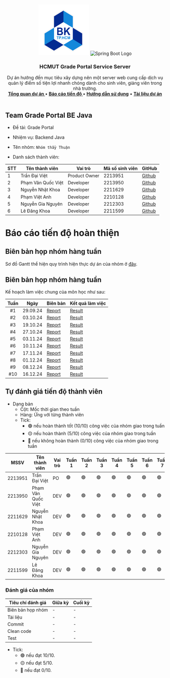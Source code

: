 <a id="readme-top"></a>

<!-- PROJECT LOGO -->
<br />
<div align="center">
  <a >
    <img src="../hcmut.png" alt="HCMUT Logo" width="160" height="160">
    <img src="https://spring.io/img/spring-2.svg" alt="Spring Boot Logo" width="160" height="160">
  </a>

  <h3 align="center">HCMUT Grade Portal Service Server</h3>

  <p align="center">
    Dự án hướng đến mục tiêu xây dựng nên một server web cung cấp dịch vụ quản lý điểm số tiện lợi nhanh chóng dành cho sinh viên, giảng viên  trong nhà trường.
    <br />
    <a href="../README.md"><strong>Tổng quan dự án </strong></a>
    •
    <a href="#progress_report"><strong>Báo cáo tiến độ </strong></a>
    •
    <a href="../docs/user-guide.md"><strong>Hướng dẫn sử dụng</strong></a>
    •
    <a href="../docs/document.md"><strong>Tài liệu dự án</strong></a>
    <br />
    <br />
  </p>
</div>

## Team Grade Portal BE Java

- Đề tài: Grade Portal
- Nhiệm vụ: Backend Java
- Tên nhóm: `Nhóm thầy Thuận`

- Danh sách thành viên:

| STT | Tên thành viên     | Vai trò       | Mã số sinh viên | GitHub                                   |
| --- | ------------------ | ------------- | --------------- | ---------------------------------------- |
| 1   | Trần Đại Việt      | Product Owner | 2213951         | [Github](https://github.com/VietTranDai) |
| 2   | Phạm Văn Quốc Việt | Developer     | 2213950         | [Github](https://github.com/phaiHP)      |
| 3   | Nguyễn Nhật Khoa   | Developer     | 2211629         | [Github](https://github.com/Sherllgen)   |
| 4   | Phạm Việt Anh      | Developer     | 2210128         | [Github](https://github.com/vietank62)   |
| 5   | Nguyễn Gia Nguyên  | Developer     | 2212303         | [Github](https://github.com/NguyenBk22)  |
| 6   | Lê Đăng Khoa       | Developer     | 2211599         | [Github](https://github.com/thisIsKhoa)  |

<a id="progress_report"></a>

# Báo cáo tiến độ hoàn thiện

## Biên bản họp nhóm hàng tuần

Sơ đồ Gantt thể hiện quy trình hiện thực dự án của nhóm ở [đây](https://docs.google.com/spreadsheets/d/1gHI25VZbI2IiyjJD7OkQ2sZHf8J-NaBwq7-RNx2U5-0/edit?usp=sharing).

## Biên bản họp nhóm hàng tuần

Kế hoạch làm việc chung của môn học như sau:

| Tuần |   Ngày   | Biên bản                                                                                | Kết quả làm việc                                                 |
| :--: | :------: | :-------------------------------------------------------------------------------------- | :--------------------------------------------------------------- |
|  #1  | 29.09.24 | [Report](/reports/weeklyReport/meeting_minute_report/meeting_minute_report_09_29_24.md) | [Result](/reports/weeklyReport/weekly_result/result_09_29_24.md) |
|  #2  | 03.10.24 | [Report](/reports/weeklyReport/meeting_minute_report/meeting_minute_report_10_03_24.md) | [Result](/reports/weeklyReport/weekly_result/result_10_03_24.md) |
|  #3  | 19.10.24 | [Report](/reports/weeklyReport/meeting_minute_report/meeting_minute_report_10_19_24.md) | [Result](/reports/weeklyReport/weekly_result/result_10_19_24.md) |
|  #4  | 27.10.24 | [Report](/reports/weeklyReport/meeting_minute_report/meeting_minute_report_10_27_24.md) | [Result](/reports/weeklyReport/weekly_result/result_10_27_24.md) |
|  #5  | 03.11.24 | [Report](/reports/weeklyReport/meeting_minute_report/meeting_minute_report_11_03_24.md) | [Result](/reports/weeklyReport/weekly_result/result_11_03_24.md) |
|  #6  | 10.11.24 | [Report](/reports/weeklyReport/meeting_minute_report/meeting_minute_report_11_10_24.md) | [Result](/reports/weeklyReport/weekly_result/result_11_10_24.md) |
|  #7  | 17.11.24 | [Report](/reports/weeklyReport/meeting_minute_report/meeting_minute_report_11_17_24.md) | [Result](/reports/weeklyReport/weekly_result/result_11_17_24.md) |
|  #8  | 01.12.24 | [Report](/reports/weeklyReport/meeting_minute_report/meeting_minute_report_12_01_24.md) | [Result](/reports/weeklyReport/weekly_result/result_12_01_24.md) |
|  #9  | 08.12.24 | [Report](/reports/weeklyReport/meeting_minute_report/meeting_minute_report_12_08_24.md) | [Result](/reports/weeklyReport/weekly_result/result_12_08_24.md) |
| #10  | 16.12.24 | [Report](/reports/weeklyReport/meeting_minute_report/meeting_minute_report_12_16_24.md) | [Result](/reports/weeklyReport/weekly_result/result_12_16_24.md) |

## Tự đánh giá tiến độ thành viên

- Dạng bản
  - Cột: Mốc thời gian theo tuần
  - Hàng: Ứng với từng thành viên
  - Tick:
    - 🟢 nếu hoàn thành tốt (10/10) công việc của nhóm giao trong tuần
    - 🟡 nếu hoàn thành (5/10) công việc của nhóm giao trong tuần
    - 🔴 nếu không hoàn thành (0/10) công việc của nhóm giao trong tuần

| MSSV    | Tên thành viên     | Vai trò | Tuần 1 | Tuần 2 | Tuần 3 | Tuần 4 | Tuần 5 | Tuần 6 | Tuần 7 | Tuần 8 | Tuần 9 | Tuần 10 |
| ------- | ------------------ | ------- | ------ | ------ | ------ | ------ | ------ | ------ | ------ | ------ | ------ | ------- |
| 2213951 | Trần Đại Việt      | PO      | 🟢     | 🟢     | 🟢     | 🟢     | 🟢     | 🟢     | 🟢     | 🟢     | 🟢     | 🟢      |
| 2213950 | Phạm Văn Quốc Việt | DEV     | 🟢     | 🟢     | 🟢     | 🟢     | 🟢     | 🟢     | 🟢     | 🟢     | 🟢     | 🟢      |
| 2211629 | Nguyễn Nhật Khoa   | DEV     | 🟢     | 🟢     | 🟢     | 🟢     | 🟢     | 🟢     | 🟢     | 🟢     | 🟢     | 🟢      |
| 2210128 | Phạm Việt Anh      | DEV     | 🟢     | 🟢     | 🟢     | 🟢     | 🟢     | 🟢     | 🟢     | 🟢     | 🟢     | 🟢      |
| 2212303 | Nguyễn Gia Nguyên  | DEV     | 🟢     | 🟢     | 🟢     | 🟢     | 🟢     | 🟢     | 🟢     | 🟢     | 🟢     | 🟢      |
| 2211599 | Lê Đăng Khoa       | DEV     | 🟢     | 🟢     | 🟢     | 🟢     | 🟢     | 🟢     | 🟢     | 🟢     | 🟢     | 🟢      |

### Đánh giá của nhóm

| Tiêu chí đánh giá | Giữa kỳ | Cuối kỳ |
| ----------------- | ------- | ------- |
| Biên bản họp nhóm | -       | -       |
| Tài liệu          | -       | -       |
| Commit            | -       | -       |
| Clean code        | -       | -       |
| Test              | -       | -       |

- Tick:
  - 🟢 nếu đạt 10/10.
  - 🟡 nếu đạt 5/10.
  - 🔴 nếu đạt 0/10.
